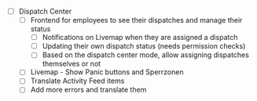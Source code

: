 - [ ] Dispatch Center
    - [ ] Frontend for employees to see their dispatches and manage their status
        - [ ] Notifications on Livemap when they are assigned a dispatch
        - [ ] Updating their own dispatch status (needs permission checks)
        - [ ] Based on the dispatch center mode, allow assigning dispatches themselves or not
    - [ ] Livemap - Show Panic buttons and Sperrzonen
    - [ ] Translate Activity Feed items
    - [ ] Add more errors and translate them

